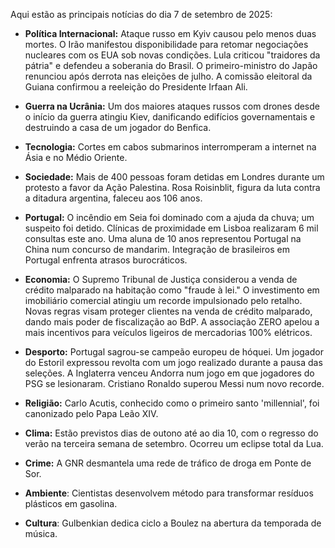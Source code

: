 Aqui estão as principais notícias do dia 7 de setembro de 2025:

*   **Política Internacional:** Ataque russo em Kyiv causou pelo menos duas mortes. O Irão manifestou disponibilidade para retomar negociações nucleares com os EUA sob novas condições. Lula criticou "traidores da pátria" e defendeu a soberania do Brasil. O primeiro-ministro do Japão renunciou após derrota nas eleições de julho. A comissão eleitoral da Guiana confirmou a reeleição do Presidente Irfaan Ali.

*   **Guerra na Ucrânia:** Um dos maiores ataques russos com drones desde o início da guerra atingiu Kiev, danificando edifícios governamentais e destruindo a casa de um jogador do Benfica.

*   **Tecnologia:** Cortes em cabos submarinos interromperam a internet na Ásia e no Médio Oriente.

*   **Sociedade:** Mais de 400 pessoas foram detidas em Londres durante um protesto a favor da Ação Palestina. Rosa Roisinblit, figura da luta contra a ditadura argentina, faleceu aos 106 anos.

*   **Portugal:** O incêndio em Seia foi dominado com a ajuda da chuva; um suspeito foi detido. Clínicas de proximidade em Lisboa realizaram 6 mil consultas este ano. Uma aluna de 10 anos representou Portugal na China num concurso de mandarim. Integração de brasileiros em Portugal enfrenta atrasos burocráticos.

*   **Economia:** O Supremo Tribunal de Justiça considerou a venda de crédito malparado na habitação como "fraude à lei." O investimento em imobiliário comercial atingiu um recorde impulsionado pelo retalho. Novas regras visam proteger clientes na venda de crédito malparado, dando mais poder de fiscalização ao BdP. A associação ZERO apelou a mais incentivos para veículos ligeiros de mercadorias 100% elétricos.

*   **Desporto:** Portugal sagrou-se campeão europeu de hóquei. Um jogador do Estoril expressou revolta com um jogo realizado durante a pausa das seleções. A Inglaterra venceu Andorra num jogo em que jogadores do PSG se lesionaram. Cristiano Ronaldo superou Messi num novo recorde.

*   **Religião:** Carlo Acutis, conhecido como o primeiro santo 'millennial', foi canonizado pelo Papa Leão XIV.

*   **Clima:** Estão previstos dias de outono até ao dia 10, com o regresso do verão na terceira semana de setembro. Ocorreu um eclipse total da Lua.

*   **Crime:** A GNR desmantela uma rede de tráfico de droga em Ponte de Sor.

*   **Ambiente**: Cientistas desenvolvem método para transformar resíduos plásticos em gasolina.

*   **Cultura**: Gulbenkian dedica ciclo a Boulez na abertura da temporada de música.
